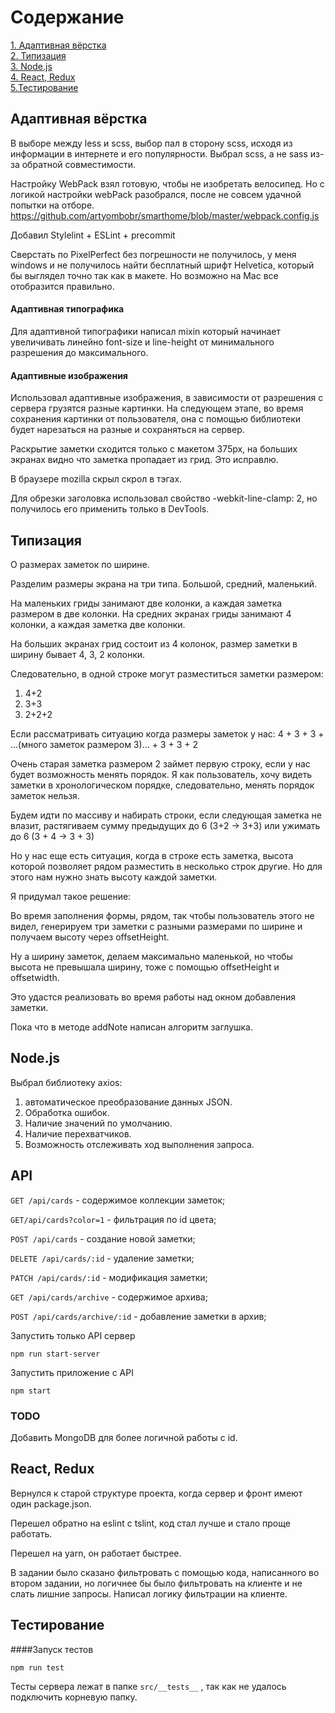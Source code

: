 # Содержание  
[1. Адаптивная вёрстка](#html)  
[2. Типизация](#ts)  
[3. Node.js](#node)  
[4. React, Redux](#react)  
[5.Тестирование](#tests) 

<a name="html"><h2>Адаптивная вёрстка</h2></a>
В выборе между less и scss, выбор пал в сторону scss, исходя из информации в интернете и его популярности. Выбрал scss, а не sass из-за обратной совместимости.

Настройку WebPack взял готовую, чтобы не изобретать велосипед. Но с логикой настройки webPack разобрался, после не совсем удачной попытки на отборе. https://github.com/artyombobr/smarthome/blob/master/webpack.config.js

Добавил Stylelint + ESLint + precommit

Сверстать по PixelPerfect без погрешности не получилось, у меня windows и не получилось найти бесплатный шрифт Helvetica, который бы выглядел точно так как в макете. Но возможно на Mac все отобразится правильно.
<img src="https://pp.userapi.com/c851420/v851420964/e2c35/dT_ZVzzdB5Q.jpg" alt=""/> 

#### Адаптивная типографика
Для адаптивной типографики написал mixin который начинает увеличивать линейно font-size и line-height от минимального разрешения до максимального.

#### Адаптивные изображения
Использовал адаптивные изображения, в зависимости от разрешения с сервера грузятся разные картинки. На следующем этапе, во время сохранения картинки от пользователя, она с помощью библиотеки будет нарезаться на разные и сохраняться на сервер.

Раскрытие заметки сходится только с макетом 375px, на больших экранах видно что заметка пропадает из грид. Это исправлю.

В браузере mozilla скрыл скрол в тэгах.

Для обрезки заголовка использовал свойство -webkit-line-clamp: 2, но получилось его применить только в DevTools.

<a name="ts"><h2>Типизация</h2></a>
О размерах заметок по ширине. 

Разделим размеры экрана на три типа. Большой, средний, маленький. 

На маленьких гриды занимают две колонки, а каждая заметка размером в две колонки. 
На средних экранах гриды занимают 4 колонки, а каждая заметка две колонки. 

На больших экранах грид состоит из 4 колонок, размер заметки в ширину бывает 4, 3, 2 колонки.

Следовательно, в одной строке могут разместиться заметки размером:
 1) 4+2
 2) 3+3
 3) 2+2+2
 
 Если рассматривать ситуацию когда размеры заметок у нас:
 4 + 3 + 3  + ...(много заметок размером 3)... + 3 + 3 + 2
 
 Очень старая заметка размером 2 займет первую строку, если у нас будет возможность менять порядок. Я как пользователь, 
 хочу видеть заметки в хронологическом порядке, следовательно, менять порядок заметок нельзя.
 
 Будем идти по массиву и набирать строки, если следующая заметка не влазит, растягиваем сумму предыдущих 
 до 6 (3+2 -> 3+3)  или ужимать до 6 (3 + 4 -> 3 + 3) 
 
 Но у нас еще есть ситуация, когда в строке есть заметка, высота которой позволяет рядом разместить в несколько 
 строк другие. Но для этого нам нужно знать высоту каждой заметки. 
 
 Я придумал такое решение: 
 
 Во время заполнения формы, рядом, так чтобы пользователь этого не видел, генерируем три заметки с разными размерами по
 ширине и получаем высоту через offsetHeight. 
 
 Ну а ширину заметок, делаем максимально маленькой, но чтобы высота не превышала ширину, тоже с помощью offsetHeight и
 offsetwidth. 
 
 Это удастся реализовать во время работы над окном добавления заметки. 
 
 Пока что в методе addNote написан алгоритм заглушка. 
 
 
<a name="node"><h2>Node.js</h2></a>

Выбрал библиотеку axios:

1) автоматическое преобразование данных JSON.
2) Обработка ошибок.
3) Наличие значений по умолчанию.
4) Наличие перехватчиков.
5) Возможность отслеживать ход выполнения запроса.



## API

`GET /api/cards` - содержимое коллекции заметок;

`GET/api/cards?color=1` - фильтрация по id цвета;

`POST /api/cards` - создание новой заметки;

`DELETE /api/cards/:id` - удаление заметки;

`PATCH /api/cards/:id` - модификация заметки;

`GET /api/cards/archive` - содержимое архива;

`POST /api/cards/archive/:id` - добавление заметки в архив;

Запустить только API сервер

```
npm run start-server
```

Запустить приложение с API

```
npm start
```

### TODO

Добавить MongoDB для более логичной работы с id. 


<a name="react"><h2>React, Redux</h2></a>

Вернулся к старой структуре проекта, когда сервер и фронт имеют один package.json. 

Перешел обратно на eslint с tslint, код стал лучше и стало проще работать.

Перешел на yarn, он работает быстрее. 

В задании было сказано фильтровать с помощью кода, написанного во втором задании, 
но логичнее бы было фильтровать на клиенте и не слать лишние запросы. Написал логику фильтрации на клиенте.

<a name="tests"><h2>Тестирование</h2></a>

####Запуск тестов

```
npm run test
```

Тесты сервера лежат в папке `src/__tests__` , так как не удалось подключить корневую папку. 
